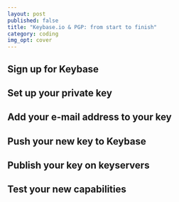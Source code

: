 ```yaml
---
layout: post
published: false
title: "Keybase.io & PGP: from start to finish"
category: coding
img_opt: cover
---
```


## Sign up for Keybase

## Set up your private key

## Add your e-mail address to your key

## Push your new key to Keybase

## Publish your key on keyservers

## Test your new capabilities